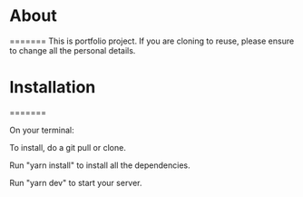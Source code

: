 # About

=======
This is portfolio project.
If you are cloning to reuse, please ensure to change all the personal details.

# Installation

=======

On your terminal:

To install, do a git pull or clone.

Run "yarn install" to install all the dependencies.

Run "yarn dev" to start your server.

